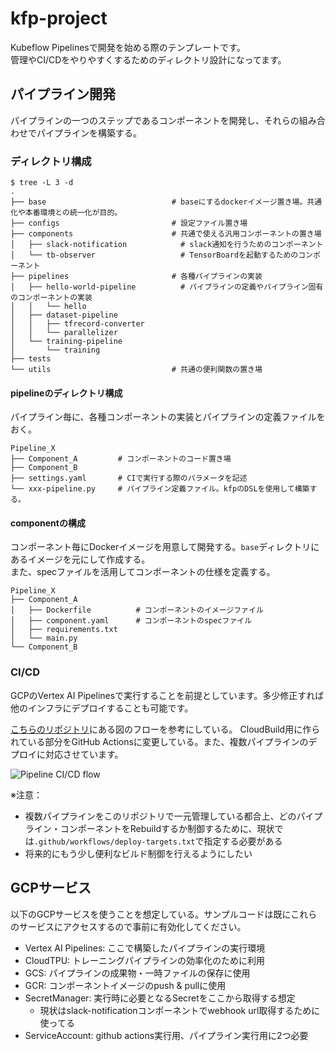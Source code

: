 # kfp-project

Kubeflow Pipelinesで開発を始める際のテンプレートです。  
管理やCI/CDをやりやすくするためのディレクトリ設計になってます。

## パイプライン開発

パイプラインの一つのステップであるコンポーネントを開発し、それらの組み合わせでパイプラインを構築する。

### ディレクトリ構成

```
$ tree -L 3 -d
.
├── base                            # baseにするdockerイメージ置き場。共通化や本番環境との統一化が目的。
├── configs                         # 設定ファイル置き場
├── components                      # 共通で使える汎用コンポーネントの置き場
│   ├── slack-notification            # slack通知を行うためのコンポーネント
│   └── tb-observer                   # TensorBoardを起動するためのコンポーネント
├── pipelines                       # 各種パイプラインの実装
│   ├── hello-world-pipeline          # パイプラインの定義やパイプライン固有のコンポーネントの実装
│   │   └── hello
│   ├── dataset-pipeline
│   │   ├── tfrecord-converter
│   │   └── parallelizer
│   └── training-pipeline
│       └── training
├── tests
└── utils                           # 共通の便利関数の置き場
```

#### pipelineのディレクトリ構成
パイプライン毎に、各種コンポーネントの実装とパイプラインの定義ファイルをおく。

```
Pipeline_X
├── Component_A         # コンポーネントのコード置き場
├── Component_B
├── settings.yaml       # CIで実行する際のパラメータを記述
└── xxx-pipeline.py     # パイプライン定義ファイル。kfpのDSLを使用して構築する。
```

#### componentの構成
コンポーネント毎にDockerイメージを用意して開発する。`base`ディレクトリにあるイメージを元にして作成する。  
また、specファイルを活用してコンポーネントの仕様を定義する。

```
Pipeline_X
├── Component_A
│   ├── Dockerfile          # コンポーネントのイメージファイル
│   ├── component.yaml      # コンポーネントのspecファイル
│   ├── requirements.txt
│   └── main.py
└── Component_B
```

### CI/CD

GCPのVertex AI Pipelinesで実行することを前提としています。多少修正すれば他のインフラにデプロイすることも可能です。

[こちらのリポジトリ](https://github.com/ksalama/kubeflow-examples/tree/master/kfp-cloudbuild)にある図のフローを参考にしている。
CloudBuild用に作られている部分をGitHub Actionsに変更している。また、複数パイプラインのデプロイに対応させています。

![Pipeline CI/CD flow](https://github.com/ksalama/kubeflow-examples/raw/master/kfp-cloudbuild/resources/cloudbuild-steps.png)

※注意：
- 複数パイプラインをこのリポジトリで一元管理している都合上、どのパイプライン・コンポーネントをRebuildするか制御するために、現状では`.github/workflows/deploy-targets.txt`で指定する必要がある
- 将来的にもう少し便利なビルド制御を行えるようにしたい

## GCPサービス

以下のGCPサービスを使うことを想定している。サンプルコードは既にこれらのサービスにアクセスするので事前に有効化してください。

- Vertex AI Pipelines: ここで構築したパイプラインの実行環境
- CloudTPU: トレーニングパイプラインの効率化のために利用
- GCS: パイプラインの成果物・一時ファイルの保存に使用
- GCR: コンポーネントイメージのpush & pullに使用
- SecretManager: 実行時に必要となるSecretをここから取得する想定
  - 現状はslack-notificationコンポーネントでwebhook url取得するために使ってる
- ServiceAccount: github actions実行用、パイプライン実行用に2つ必要
